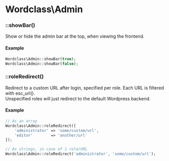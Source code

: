 # Wordclass\Admin

### ::showBar()
Show or hide the admin bar at the top, when viewing the frontend.

#### Example
```php
Wordclass\Admin::showBar(true);
Wordclass\Admin::showBar(false);
```

### ::roleRedirect()
Redirect to a custom URL after login, specified per role. Each URL is filtered with esc_url().  
Unspecified roles will just redirect to the default Wordpress backend.

#### Example
```php
// As an array
Wordclass\Admin::roleRedirect([
    'administrator' => 'some/custom/url',
    'editor'        => 'another/url'
]);

// As strings, in case of 1 role/URL
Wordclass\Admin::roleRedirect('administrator', 'some/custom/url');
```
